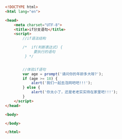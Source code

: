 
<BlogInfo id="191" title="12.if分支语句" author="白日梦想猿" pv=0 read_times=0 pre_cost_time="0分20秒" category="js学习" tag_list="['js学习']" create_time="2020.08.02 13:58:00" update_time="2020.08.02 14:01:43" />

```html
<!DOCTYPE html>
<html lang="en">

<head>
    <meta charset="UTF-8">
    <title>if分支语句</title>
    <script>
        //if语法结构

        /*  if(判断表达式) {
             要执行的语句
         } */


        //体验if语句
        var age = prompt('请问你的年龄多大呀?');
        if (age >= 18) {
            alert('我们一起去泡网吧吧!!!');
        } else {
            alert('你太小了，还是老老实实待在家里吧!!!');
        }
    </script>
</head>

<body>

</body>

</html>
```
